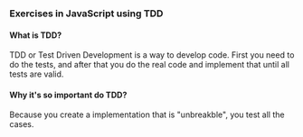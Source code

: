 ### Exercises in JavaScript using TDD

#### What is TDD?

TDD or Test Driven Development is a way to develop code.
First you need to do the tests, and after that you do the real code and implement that until all tests are valid.

#### Why it's so important do TDD?

Because you create a implementation that is "unbreakble", you test all the cases.